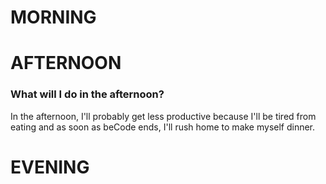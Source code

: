 # MORNING

# AFTERNOON

### What will I do in the afternoon?

In the afternoon, I'll probably get less productive because I'll be tired from eating and as soon as beCode ends, I'll rush home to make myself dinner.

# EVENING